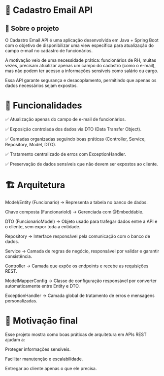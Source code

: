 # 📌 Cadastro Email API
## 📖 Sobre o projeto

O Cadastro Email API é uma aplicação desenvolvida em Java + Spring Boot com o objetivo de disponibilizar uma view específica para atualização do campo e-mail no cadastro de funcionários.

A motivação veio de uma necessidade prática: funcionários de RH, muitas vezes, precisam atualizar apenas um campo do cadastro (como o e-mail), mas não podem ter acesso a informações sensíveis como salário ou cargo.

Essa API garante segurança e desacoplamento, permitindo que apenas os dados necessários sejam expostos.



# 🚀 Funcionalidades

✅ Atualização apenas do campo de e-mail de funcionários.

✅ Exposição controlada dos dados via DTO (Data Transfer Object).

✅ Camadas organizadas seguindo boas práticas (Controller, Service, Repository, Model, DTO).

✅ Tratamento centralizado de erros com ExceptionHandler.

✅ Preservação de dados sensíveis que não devem ser expostos ao cliente.




# 🏗️ Arquitetura

Model/Entity (Funcionario) → Representa a tabela no banco de dados.

Chave composta (FuncionarioId) → Gerenciada com @Embeddable.

DTO (FuncionarioModel) → Objeto usado para trafegar dados entre a API e o cliente, sem expor toda a entidade.

Repository → Interface responsável pela comunicação com o banco de dados.

Service → Camada de regras de negócio, responsável por validar e garantir consistência.

Controller → Camada que expõe os endpoints e recebe as requisições REST.

ModelMapperConfig → Classe de configuração responsável por converter automaticamente entre Entity e DTO.

ExceptionHandler → Camada global de tratamento de erros e mensagens personalizadas.




# 📢 Motivação final

Esse projeto mostra como boas práticas de arquitetura em APIs REST ajudam a:

Proteger informações sensíveis.

Facilitar manutenção e escalabilidade.

Entregar ao cliente apenas o que ele precisa.